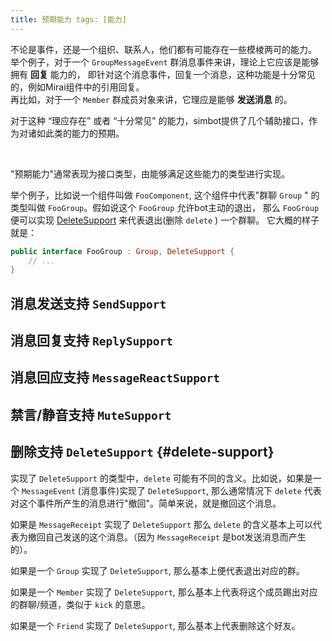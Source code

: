 ```yaml
---
title: 预期能力 tags: [能力]
---
```

不论是事件，还是一个组织、联系人，他们都有可能存在一些模棱两可的能力。<br/>
举个例子，对于一个 `GroupMessageEvent` 群消息事件来讲，理论上它应该是能够拥有 **回复** 能力的， 即针对这个消息事件，回复一个消息，这种功能是十分常见的，例如Mirai组件中的引用回复。<br/>
再比如，对于一个 `Member` 群成员对象来讲，它理应是能够 **发送消息** 的。

对于这种 “理应存在” 或者 “十分常见” 的能力，simbot提供了几个辅助接口，作为对诸如此类的能力的预期。

<br />

"预期能力"通常表现为接口类型，由能够满足这些能力的类型进行实现。

举个例子，比如说一个组件叫做 `FooComponent`, 这个组件中代表"群聊 `Group` " 的类型叫做 `FooGroup`。假如说这个 `FooGroup` 允许bot主动的退出，
那么 `FooGroup` 便可以实现 [DeleteSupport](#delete-support) 来代表退出(删除 `delete` ) 一个群聊。
它大概的样子就是：
```kotlin
public interface FooGroup : Group, DeleteSupport {
    // ...
}
```



## 消息发送支持 `SendSupport`

## 消息回复支持 `ReplySupport`

## 消息回应支持 `MessageReactSupport`

## 禁言/静音支持 `MuteSupport`



## 删除支持 `DeleteSupport` {#delete-support}

实现了 `DeleteSupport` 的类型中，`delete` 可能有不同的含义。比如说，如果是一个 `MessageEvent` (消息事件)实现了 `DeleteSupport`, 那么通常情况下
`delete` 代表对这个事件所产生的消息进行"撤回"。简单来说，就是撤回这个消息。

如果是 `MessageReceipt` 实现了 `DeleteSupport` 那么 `delete` 的含义基本上可以代表为撤回自己发送的这个消息。（因为 `MessageReceipt` 是bot发送消息而产生的）。

如果是一个 `Group` 实现了 `DeleteSupport`, 那么基本上便代表退出对应的群。

如果是一个 `Member` 实现了 `DeleteSupport`, 那么基本上代表将这个成员踢出对应的群聊/频道，类似于 `kick` 的意思。

如果是一个 `Friend` 实现了 `DeleteSupport`, 那么基本上代表删除这个好友。

